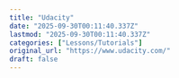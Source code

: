```yaml
---
title: "Udacity"
date: "2025-09-30T00:11:40.337Z"
lastmod: "2025-09-30T00:11:40.337Z"
categories: ["Lessons/Tutorials"]
original_url: "https://www.udacity.com/"
draft: false
---
```

